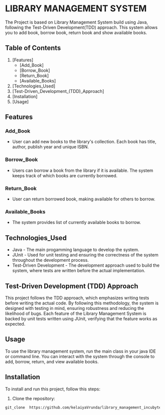 # LIBRARY MANAGEMENT SYSTEM
The Project is based on Library Management System build using Java, following the Test-Driven Development(TDD) approach. This system allows you to add book, borrow book, return book and show available books.

## Table of Contents


1. [Features]
    - [Add_Book]
    - [Borrow_Book]
    - [Return_Book]
    - [Available_Books]
2. [Technologies_Used]
3. [Test-Driven_Development_(TDD)_Approach]
4. [Installation]
5. [Usage]

## Features

### Add_Book
- User can add new books to the library's collection. Each book has title, author, publish year and unique ISBN.

### Borrow_Book
- Users can borrow a book from the library if it is available. The system keeps track of which books are currently borrowed.

### Return_Book
- User can return borrowed book, making available for others to borrow.

### Available_Books
- The system provides list of currently available books to borrow.

## Technologies_Used

- Java - The main progamming language to develop the system.
- JUnit - Used for unit testing and ensuring the correctness of the system throughout the development process.
- Test-Driven Development - The development approach used to build the system, where tests are written before the actual implementation.

## Test-Driven Development (TDD) Approach 

This project follows the TDD approach, which emphasizes writing tests before writing the actual code. By following this methodology, the system is designed with testing in mind, ensuring robustness and reducing the likelihood of bugs. Each feature of the Library Management System is backed by unit tests written using JUnit, verifying that the feature works as expected.

## Usage
To use the library management system, run the main class in your java IDE or command line. You can interact with the system through the console to add, borrow, return, and view available books.

## Installation

To install and run this project, follow this steps:

1. Clone the repository:
``` bash
git_clone  https://github.com/kelaiyaVrunda/library_management_incubyte.git



